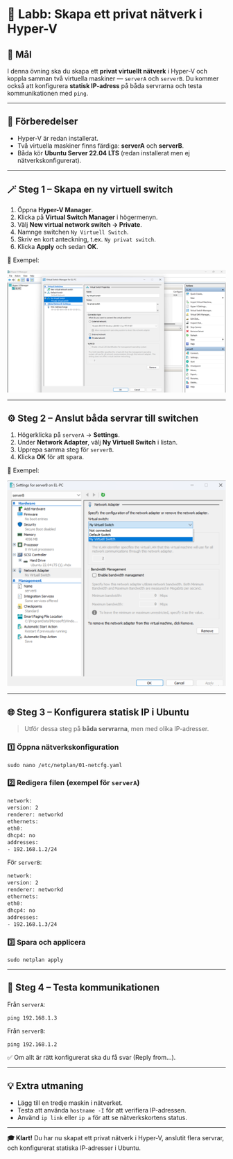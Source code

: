 # 🧩 Labb: Skapa ett privat nätverk i Hyper-V

## 🎯 Mål

I denna övning ska du skapa ett **privat virtuellt nätverk** i Hyper-V och koppla samman två virtuella maskiner — `serverA` och `serverB`.
Du kommer också att konfigurera **statisk IP-adress** på båda servrarna och testa kommunikationen med `ping`.

---

## 🔧 Förberedelser

* Hyper-V är redan installerat.
* Två virtuella maskiner finns färdiga: **serverA** och **serverB**.
* Båda kör **Ubuntu Server 22.04 LTS** (redan installerat men ej nätverkskonfigurerat).

---

## 🪄 Steg 1 – Skapa en ny virtuell switch

1. Öppna **Hyper-V Manager**.
2. Klicka på **Virtual Switch Manager** i högermenyn.
3. Välj **New virtual network switch → Private**.
4. Namnge switchen `Ny Virtuell Switch`.
5. Skriv en kort anteckning, t.ex. `Ny privat switch`.
6. Klicka **Apply** och sedan **OK**.

📸 Exempel:

![Skapa virtuell switch](./img/hyperv-ny-switch.png)

---

## ⚙️ Steg 2 – Anslut båda servrar till switchen

1. Högerklicka på `serverA` → **Settings**.
2. Under **Network Adapter**, välj **Ny Virtuell Switch** i listan.
3. Upprepa samma steg för `serverB`.
4. Klicka **OK** för att spara.

📸 Exempel:

![Koppla VM till switch](./img/hyperv-byt-nw.png)

---

## 🌐 Steg 3 – Konfigurera statisk IP i Ubuntu

> Utför dessa steg på **båda servrarna**, men med olika IP-adresser.

### 1️⃣ Öppna nätverkskonfiguration

```
sudo nano /etc/netplan/01-netcfg.yaml
```

### 2️⃣ Redigera filen (exempel för `serverA`)

```
network:
version: 2
renderer: networkd
ethernets:
eth0:
dhcp4: no
addresses:
- 192.168.1.2/24
```

För `serverB`:
```
network:
version: 2
renderer: networkd
ethernets:
eth0:
dhcp4: no
addresses:
- 192.168.1.3/24
```

### 3️⃣ Spara och applicera

```
sudo netplan apply
```

---

## 🧪 Steg 4 – Testa kommunikationen

Från `serverA`:
```
ping 192.168.1.3
```

Från `serverB`:
```
ping 192.168.1.2
```

✅ Om allt är rätt konfigurerat ska du få svar (Reply from…).

---

## 💡 Extra utmaning

* Lägg till en tredje maskin i nätverket.
* Testa att använda `hostname -I` för att verifiera IP-adressen.
* Använd `ip link` eller `ip a` för att se nätverkskortens status.

---

**🎓 Klart!**
Du har nu skapat ett privat nätverk i Hyper-V, anslutit flera servrar, och konfigurerat statiska IP-adresser i Ubuntu.
